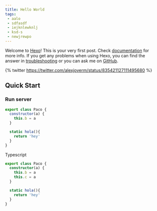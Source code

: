 ```yaml
---
title: Hello World
tags:
 - aalo
 - sdfasdf
 - iejknlewknlj
 - ksd-s
 - newjrewpo
---
```


Welcome to [Hexo](https://hexo.io/)! <i class="fa fa-github"></i> This is your very first post. Check [documentation](https://hexo.io/docs/) for more info. If you get any problems when using Hexo, you can find the answer in [troubleshooting](https://hexo.io/docs/troubleshooting.html) or you can ask me on [GitHub](https://github.com/hexojs/hexo/issues).
<!-- more -->

{% twitter https://twitter.com/alexjoverm/status/835421127111495680 %}

## Quick Start

### Run server

```javascript
export class Paco {
  constructor(a) {
    this.b = a
  }

  static hola(){
    return 'hey'
  }
}
```

Typescript

```typescript
export class Paco {
  constructor(a) {
    this.b = a
    this.c = a
  }

  static hola(){
    return 'hey'
  }
}
```
